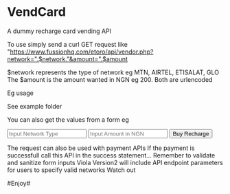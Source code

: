 # VendCard
A dummy recharge card vending API

To use simply send a curl GET request like "https://www.fussionhq.com/etoro/api/vendor.php?network=".$network."&amount=".$amount

$network represents the type of network eg MTN, AIRTEL, ETISALAT, GLO
The $amount is the amount wanted in NGN eg 200.
Both are urlencoded

Eg usage

<?php
$network = urlencode("MTN");
$amount = urlencode("200");
$url = "https://www.fussionhq.com/etoro/api/vendor.php?network=".$network."&amount=".$amount;
$request = curl_init();
curl_setopt($request, CURLOPT_URL, $url);
$response = curl_exec($request);
?>

See example folder

You can also get the values from a form eg

<?php
if(isset($_POST["submit"])) {
  $network = urlencode($_POST["network"]);
  $amount = urlencode($_POST["amount"]);
  $url = "https://www.fussionhq.com/etoro/api/vendor.php?network=".$network."&amount=".$amount;
  $request = curl_init();
  curl_setopt($request, CURLOPT_URL, $url);
  $response = curl_exec($request);
 }
?>
<!DOCTYPE html>
<html>
  <head></head>
  <body>
    <form method="POST" action="">
      <input type="text" name="network" placeholder="Input Network Type"/>
      <input type="number" name="amount" placeholder="Input Amount in NGN"/>
      <button type="submit" name="submit">Buy Recharge </button>
    </form>
  </body>
</html>

The request can also be used with payment APIs
If the payment is successfull call this API in the success statement...
Remember to validate and sanitize form inputs
Viola
Version2 will include API endpoint parameters for users to specify valid networks
Watch out

#Enjoy#
